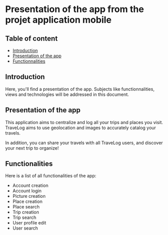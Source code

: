# Presentation of the app from  the projet application mobile

## Table of content

- [Introduction](#introduction)
- [Presentation of the app](#presentation-of-the-app)
- [Functionnalities](#functionnalities)

## Introduction

Here, you'll find a presentation of the app. Subjects like functionnalities, views and technologies will be addressed in this document.

## Presentation of the app

This application aims to centralize and log all your trips and places you visit. TraveLog aims to use geolocation and images to accurately catalog your travels.

In addition, you can share your travels with all TraveLog users, and discover your next trip to organize!

## Functionalities

Here is a list of all functionalities of the app:

- Account creation
- Account login
- Picture creation
- Place creation
- Place search
- Trip creation
- Trip search
- User profile edit
- User search